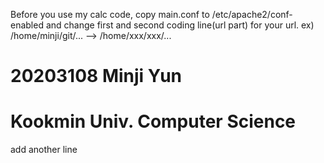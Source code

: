 Before you use my calc code, copy main.conf to /etc/apache2/conf-enabled
and change first and second coding line(url part) for your url.
ex) /home/minji/git/... --> /home/xxx/xxx/...

# 20203108	 Minji Yun
# Kookmin Univ. Computer Science
add another line
